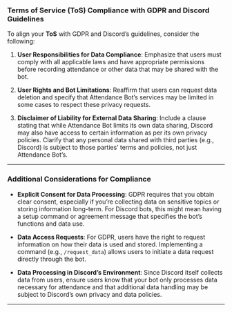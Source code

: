 ### Terms of Service (ToS) Compliance with GDPR and Discord Guidelines

To align your **ToS** with GDPR and Discord’s guidelines, consider the following:

1. **User Responsibilities for Data Compliance**:
   Emphasize that users must comply with all applicable laws and have appropriate permissions before recording attendance or other data that may be shared with the bot.

2. **User Rights and Bot Limitations**:
   Reaffirm that users can request data deletion and specify that Attendance Bot’s services may be limited in some cases to respect these privacy requests.

3. **Disclaimer of Liability for External Data Sharing**:
   Include a clause stating that while Attendance Bot limits its own data sharing, Discord may also have access to certain information as per its own privacy policies. Clarify that any personal data shared with third parties (e.g., Discord) is subject to those parties’ terms and policies, not just Attendance Bot’s.

---

### Additional Considerations for Compliance

- **Explicit Consent for Data Processing**: GDPR requires that you obtain clear consent, especially if you’re collecting data on sensitive topics or storing information long-term. For Discord bots, this might mean having a setup command or agreement message that specifies the bot’s functions and data use.
  
- **Data Access Requests**: For GDPR, users have the right to request information on how their data is used and stored. Implementing a command (e.g., `/request_data`) allows users to initiate a data request directly through the bot.

- **Data Processing in Discord’s Environment**: Since Discord itself collects data from users, ensure users know that your bot only processes data necessary for attendance and that additional data handling may be subject to Discord’s own privacy and data policies.

---
